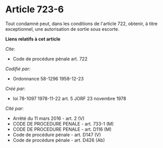 # Article 723-6

Tout condamné peut, dans les conditions de l'article 722, obtenir, à titre exceptionnel, une autorisation de sortie sous
escorte.

**Liens relatifs à cet article**

_Cite_:

  - Code de procédure pénale art. 722

_Codifié par_:

  - Ordonnance 58-1296 1958-12-23

_Créé par_:

  - loi 78-1097 1978-11-22 art. 5 JORF 23 novembre 1978

_Cité par_:

  - Arrêté du 11 mars 2016 - art. 2 (V)
  - CODE DE PROCEDURE PENALE - art. 733-1 (M)
  - CODE DE PROCEDURE PENALE - art. D116 (M)
  - Code de procédure pénale - art. D147 (V)
  - Code de procédure pénale - art. D426 (Ab)
